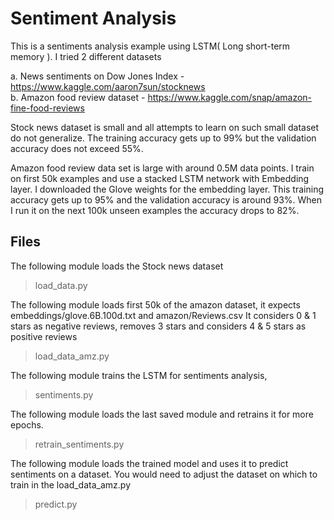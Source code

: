 # Sentiment Analysis

This is a sentiments analysis example using LSTM( Long short-term memory ). I tried 2 different datasets

a. News sentiments on Dow Jones Index - https://www.kaggle.com/aaron7sun/stocknews  
b. Amazon food review dataset - https://www.kaggle.com/snap/amazon-fine-food-reviews

Stock news dataset is small and all attempts to learn on such small dataset do not generalize. 
The training accuracy gets up to 99% but the validation accuracy does not exceed 55%.

Amazon food review data set is large with around 0.5M data points. I train on first 50k examples and use a stacked LSTM
network with Embedding layer. I downloaded the Glove weights for the embedding layer.
This training accuracy gets up to 95% and the validation accuracy is around 93%. When I run it on the next 100k unseen examples
the accuracy drops to 82%.

## Files

The following module loads the Stock news dataset
> load_data.py

The following module loads first 50k of the amazon dataset, it expects embeddings/glove.6B.100d.txt and amazon/Reviews.csv
It considers 0 & 1 stars as negative reviews, removes 3 stars and considers 4 & 5 stars as positive reviews
> load_data_amz.py

The following module trains the LSTM for sentiments analysis, 
> sentiments.py

The following module loads the last saved module and retrains it for more epochs.
> retrain_sentiments.py

The following module loads the trained model and uses it to predict sentiments on a dataset. You would need to adjust the 
dataset on which to train in the load_data_amz.py
> predict.py
